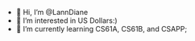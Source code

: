 - 👋 Hi, I’m @LannDiane
- 👀 I’m interested in US Dollars:)
- 🌱 I’m currently learning CS61A, CS61B, and CSAPP;
<!---
LannDiane/LannDiane is a ✨ special ✨ repository because its `README.md` (this file) appears on your GitHub profile.
You can click the Preview link to take a look at your changes.
--->
